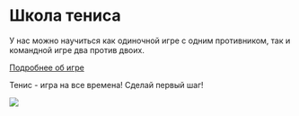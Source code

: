 <!DOCTYPE html>
<html>
    <h1>Школа тениса</h1>
    <p>У нас можно научиться как одиночной игре с одним противником, так и командной игре два против двоих.</p>
    <a
    href="https-//sportsfan.ru/sports-academy/summer-sports/tennis/history-of-tennis.html">
    Подробнее об игре</a>  
    <p>Тенис - игра на все времена! Сделай первый шаг!</p>
    <img src="https://leara.algoritmika.org/uploads/2020/10tennis-1381230 640%201%20(1) 0. 1602508947.png">
</html>
